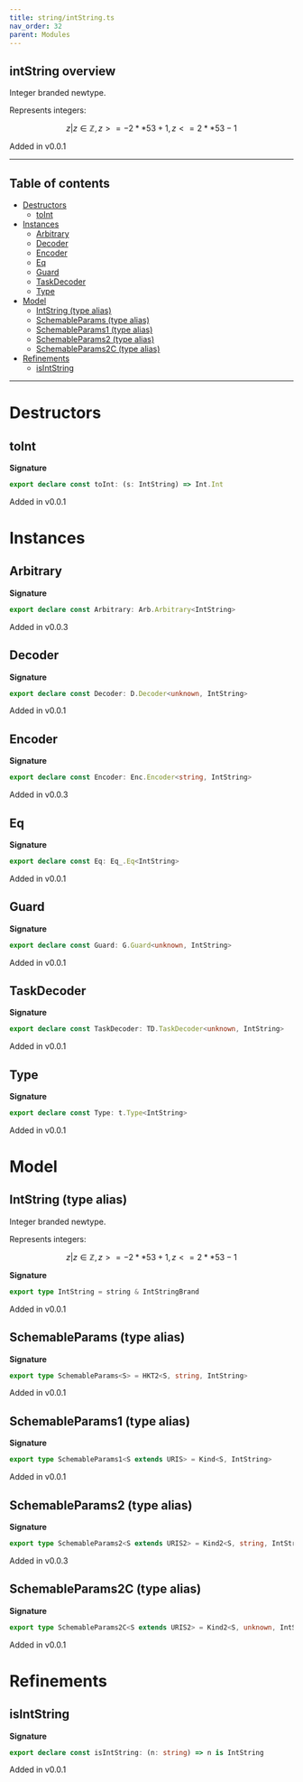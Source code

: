 ```yaml
---
title: string/intString.ts
nav_order: 32
parent: Modules
---
```


## intString overview

Integer branded newtype.

Represents integers:

```math
 { z | z ∈ ℤ, z >= -2 ** 53 + 1, z <= 2 ** 53 - 1 }
```

Added in v0.0.1

---

<h2 class="text-delta">Table of contents</h2>

- [Destructors](#destructors)
  - [toInt](#toint)
- [Instances](#instances)
  - [Arbitrary](#arbitrary)
  - [Decoder](#decoder)
  - [Encoder](#encoder)
  - [Eq](#eq)
  - [Guard](#guard)
  - [TaskDecoder](#taskdecoder)
  - [Type](#type)
- [Model](#model)
  - [IntString (type alias)](#intstring-type-alias)
  - [SchemableParams (type alias)](#schemableparams-type-alias)
  - [SchemableParams1 (type alias)](#schemableparams1-type-alias)
  - [SchemableParams2 (type alias)](#schemableparams2-type-alias)
  - [SchemableParams2C (type alias)](#schemableparams2c-type-alias)
- [Refinements](#refinements)
  - [isIntString](#isintstring)

---

# Destructors

## toInt

**Signature**

```ts
export declare const toInt: (s: IntString) => Int.Int
```

Added in v0.0.1

# Instances

## Arbitrary

**Signature**

```ts
export declare const Arbitrary: Arb.Arbitrary<IntString>
```

Added in v0.0.3

## Decoder

**Signature**

```ts
export declare const Decoder: D.Decoder<unknown, IntString>
```

Added in v0.0.1

## Encoder

**Signature**

```ts
export declare const Encoder: Enc.Encoder<string, IntString>
```

Added in v0.0.3

## Eq

**Signature**

```ts
export declare const Eq: Eq_.Eq<IntString>
```

Added in v0.0.1

## Guard

**Signature**

```ts
export declare const Guard: G.Guard<unknown, IntString>
```

Added in v0.0.1

## TaskDecoder

**Signature**

```ts
export declare const TaskDecoder: TD.TaskDecoder<unknown, IntString>
```

Added in v0.0.1

## Type

**Signature**

```ts
export declare const Type: t.Type<IntString>
```

Added in v0.0.1

# Model

## IntString (type alias)

Integer branded newtype.

Represents integers:

```math
 { z | z ∈ ℤ, z >= -2 ** 53 + 1, z <= 2 ** 53 - 1 }
```

**Signature**

```ts
export type IntString = string & IntStringBrand
```

Added in v0.0.1

## SchemableParams (type alias)

**Signature**

```ts
export type SchemableParams<S> = HKT2<S, string, IntString>
```

Added in v0.0.1

## SchemableParams1 (type alias)

**Signature**

```ts
export type SchemableParams1<S extends URIS> = Kind<S, IntString>
```

Added in v0.0.1

## SchemableParams2 (type alias)

**Signature**

```ts
export type SchemableParams2<S extends URIS2> = Kind2<S, string, IntString>
```

Added in v0.0.3

## SchemableParams2C (type alias)

**Signature**

```ts
export type SchemableParams2C<S extends URIS2> = Kind2<S, unknown, IntString>
```

Added in v0.0.1

# Refinements

## isIntString

**Signature**

```ts
export declare const isIntString: (n: string) => n is IntString
```

Added in v0.0.1
